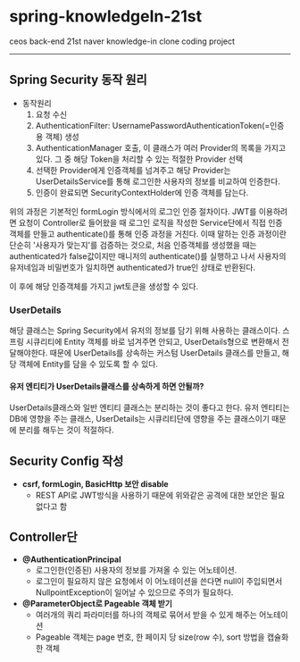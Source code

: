 # spring-knowledgeIn-21st
ceos back-end 21st naver knowledge-in clone coding project

---
## Spring Security 동작 원리
- 동작원리
    1. 요청 수신
    2. AuthenticationFilter: UsernamePasswordAuthenticationToken(=인증용 객체) 생성
    3. AuthenticationManager 호출, 이 클래스가 여러 Provider의 목록을 가지고 있다.
       그 중 해당 Token을 처리할 수 있는 적절한 Provider 선택
    4. 선택한 Provider에게 인증객체를 넘겨주고 해당 Provider는 UserDetailsService를 통해
       로그인한 사용자의 정보를 비교하여 인증한다.
    5. 인증이 완료되면 SecurityContextHolder에 인증 객체를 담는다.

위의 과정은 기본적인 formLogin 방식에서의 로그인 인증 절차이다.
JWT를 이용하려면 요청이 Controller로 들어왔을 때 로그인 로직을 작성한 Service단에서
직접 인증 객체를 만들고 authenticate()를 통해 인증 과정을 거친다.
이때 말하는 인증 과정이란 단순히 '사용자가 맞는지'를 검증하는 것으로, 처음 인증객체를 생성했을 때는 authenticated가 false값이지만
매니저의 authenticate()를 실행하고 나서 사용자의 유저네임과 비밀번호가 일치하면 authenticated가 true인 상태로 반환된다.

이 후에 해당 인증객체를 가지고 jwt토큰을 생성할 수 있다.

### UserDetails
해당 클래스는 Spring Security에서 유저의 정보를 담기 위해 사용하는 클래스이다.
스프링 시큐리티에 Entity 객체를 바로 넘겨주면 안되고, UserDetails형으로 변환해서 전달해야한다.
때문에 UserDetails를 상속하는 커스텀 UserDetails 클래스를 만들고, 해당 객체에 Entity를 담을 수 있도록
할 수 있다.
#### 유저 엔티티가 UserDetails클래스를 상속하게 하면 안될까?
UserDetails클래스와 일반 엔티티 클래스는 분리하는 것이 좋다고 한다. 유저 엔티티는 DB에 영향을 주는 클래스, UserDetails는 시큐리티단에 영향을 주는
클래스이기 때문에 분리를 해두는 것이 적절하다.
## Security Config 작성
- **csrf, formLogin, BasicHttp 보안 disable**
    - REST API로 JWT방식을 사용하기 때문에 위와같은 공격에 대한 보안은 필요없다고 함

## Controller단
- **@AuthenticationPrincipal**
    - 로그인한(인증된) 사용자의 정보를 가져올 수 있는 어노테이션.
    - 로그인이 필요하지 않은 요청에서 이 어노테이션을 쓴다면 null이 주입되면서 NullpointException이 일어날 수 있으므로 주의가 필요하다.
- **@ParameterObject로 Pageable 객체 받기**
    - 여러개의 쿼리 파라미터를 하나의 객체로 묶어서 받을 수 있게 해주는 어노테이션
    - Pageable 객체는 page 번호, 한 페이지 당 size(row 수), sort 방법을 캡슐화한 객체

